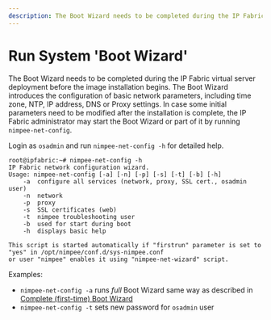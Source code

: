 ```yaml
---
description: The Boot Wizard needs to be completed during the IP Fabric virtual server deployment before the image installation begins.
---
```


# Run System 'Boot Wizard'

The Boot Wizard needs to be completed during the IP Fabric virtual server
deployment before the image installation begins. The Boot Wizard introduces the
configuration of basic network parameters, including time zone, NTP, IP
address, DNS or Proxy settings. In case some initial parameters need to
be modified after the installation is complete, the IP Fabric administrator may
start the Boot Wizard or part of it by running `nimpee-net-config`.

Login as `osadmin` and run `nimpee-net-config -h` for detailed help. 
```
root@ipfabric:~# nimpee-net-config -h
IP Fabric network configuration wizard.
Usage: nimpee-net-config [-a] [-n] [-p] [-s] [-t] [-b] [-h]
	-a	configure all services (network, proxy, SSL cert., osadmin user)
	-n	network
	-p	proxy
	-s	SSL certificates (web)
	-t	nimpee troubleshooting user
	-b	used for start during boot
	-h	displays basic help

This script is started automatically if "firstrun" parameter is set to "yes" in /opt/nimpee/conf.d/sys-nimpee.conf
or user "nimpee" enables it using "nimpee-net-wizard" script.
```

Examples:

- `nimpee-net-config -a` runs _full_ Boot Wizard same way as described in [Complete (first-time) Boot Wizard](../Getting_Started/Platform_First_Steps/01-deployment.md#complete-first-time-boot-wizard)
- `nimpee-net-config -t` sets new password for `osadmin` user
